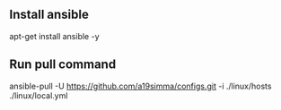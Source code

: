 ## Install ansible
apt-get install ansible -y

## Run pull command
ansible-pull -U https://github.com/a19simma/configs.git -i ./linux/hosts ./linux/local.yml
